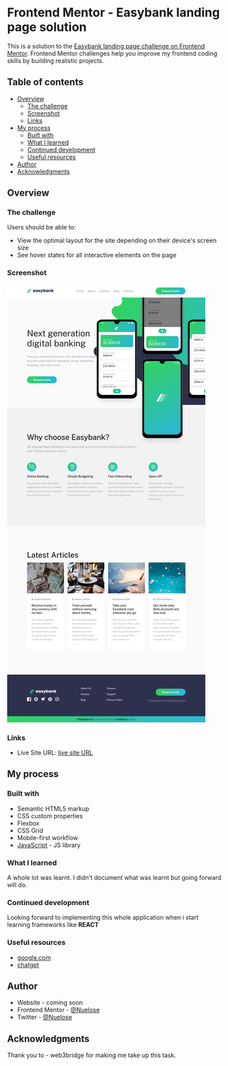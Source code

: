 # Frontend Mentor - Easybank landing page solution

This is a solution to the [Easybank landing page challenge on Frontend Mentor](https://www.frontendmentor.io/challenges/easybank-landing-page-WaUhkoDN). Frontend Mentor challenges help you improve my frontend coding skills by building realistic projects. 

## Table of contents

- [Overview](#overview)
  - [The challenge](#the-challenge)
  - [Screenshot](#screenshot)
  - [Links](#links)
- [My process](#my-process)
  - [Built with](#built-with)
  - [What I learned](#what-i-learned)
  - [Continued development](#continued-development)
  - [Useful resources](#useful-resources)
- [Author](#author)
- [Acknowledgments](#acknowledgments)

## Overview

### The challenge

Users should be able to:

- View the optimal layout for the site depending on their device's screen size
- See hover states for all interactive elements on the page

### Screenshot

![mysolution](./images/solution-screenshot.png)

### Links
- Live Site URL: [live site URL](https://easybank-landing-page-nuelo.vercel.app/)

## My process

### Built with

- Semantic HTML5 markup
- CSS custom properties
- Flexbox
- CSS Grid
- Mobile-first workflow
- [JavaScript](https://javascript.org/) - JS library

### What I learned

A whole lot was learnt. I didn't document what was learnt but going forward will do.

### Continued development

Looking forward to implementing this whole application when i start learning frameworks like **REACT**

### Useful resources

- [google.com](https://www.google.com)
- [chatgpt](https://www.chatgpt)

## Author

- Website - coming soon
- Frontend Mentor - [@Nuelose](https://www.frontendmentor.io/profile/nuelose)
- Twitter - [@Nuelose](https://www.twitter.com/nuelose)


## Acknowledgments

Thank you to - web3bridge for making me take up this task.
